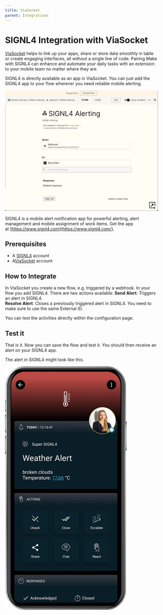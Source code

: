 ```yaml
---
title: ViaSocket
parent: Integrations
---
```


# SIGNL4 Integration with ViaSocket

[ViaSocket](https://viasocket.com/) helps to link up your apps, share or store data smoothly in table or create engaging interfaces, all without a single line of code. Pairing Make with SIGNL4 can enhance and automate your daily tasks with an extension to your mobile team no matter where they are.

SIGNL4 is directly available as an app in ViaSocket. You can just add the SIGNL4 app to your flow wherever you need reliable mobile alerting.

![ViaSocket Project](viasocket-signl4.png)

SIGNL4 is a mobile alert notification app for powerful alerting, alert management and mobile assignment of work items. Get the app at [https://www.signl4.com](https://www.signl4.com/).

## Prerequisites

- A [SIGNL4](https://www.signl4.com/) account
- A[ViaSocket](https://viasocket.com/) account

## How to Integrate

In ViaSocket you create a new flow, e.g. triggered by a webhook. In your flow you add SIGNL4. There are two actions available:
**Send Alert**: Triggers an alert in SIGNL4.  
**Resolve Alert**: Closes a previously triggered alert in SIGNL4. You need to make sure to use the same External ID.

You can test the activities directly within the configuration page.

## Test it

That is it. Now you can save the flow and test it. You should then receive an alert on your SIGNL4 app.

The alert in SIGNL4 might look like this.

![SIGNL4 Alert](signl4-viasocket.png)
